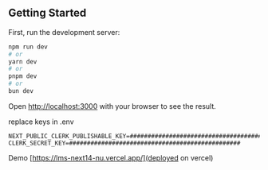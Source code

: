 ## Getting Started

First, run the development server:

```bash
npm run dev
# or
yarn dev
# or
pnpm dev
# or
bun dev
```

Open [http://localhost:3000](http://localhost:3000) with your browser to see the result.


replace keys in .env
```
NEXT_PUBLIC_CLERK_PUBLISHABLE_KEY=###########################################
CLERK_SECRET_KEY=################################################
```

Demo [https://lms-next14-nu.vercel.app/](deployed on vercel)


